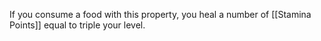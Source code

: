 If you consume a food with this property, you heal a number of [[Stamina Points]] equal to triple your level.